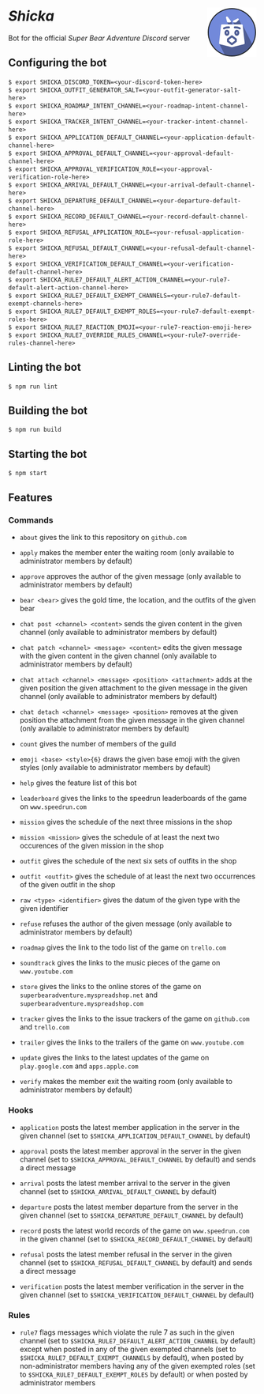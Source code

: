 # *Shicka* <img width="100" height="100" alt="" src="doc/logotypes/shicka-200x200.png" align="right"/>

Bot for the official *Super Bear Adventure* *Discord* server

## Configuring the bot

```shell
$ export SHICKA_DISCORD_TOKEN=<your-discord-token-here>
$ export SHICKA_OUTFIT_GENERATOR_SALT=<your-outfit-generator-salt-here>
$ export SHICKA_ROADMAP_INTENT_CHANNEL=<your-roadmap-intent-channel-here>
$ export SHICKA_TRACKER_INTENT_CHANNEL=<your-tracker-intent-channel-here>
$ export SHICKA_APPLICATION_DEFAULT_CHANNEL=<your-application-default-channel-here>
$ export SHICKA_APPROVAL_DEFAULT_CHANNEL=<your-approval-default-channel-here>
$ export SHICKA_APPROVAL_VERIFICATION_ROLE=<your-approval-verification-role-here>
$ export SHICKA_ARRIVAL_DEFAULT_CHANNEL=<your-arrival-default-channel-here>
$ export SHICKA_DEPARTURE_DEFAULT_CHANNEL=<your-departure-default-channel-here>
$ export SHICKA_RECORD_DEFAULT_CHANNEL=<your-record-default-channel-here>
$ export SHICKA_REFUSAL_APPLICATION_ROLE=<your-refusal-application-role-here>
$ export SHICKA_REFUSAL_DEFAULT_CHANNEL=<your-refusal-default-channel-here>
$ export SHICKA_VERIFICATION_DEFAULT_CHANNEL=<your-verification-default-channel-here>
$ export SHICKA_RULE7_DEFAULT_ALERT_ACTION_CHANNEL=<your-rule7-default-alert-action-channel-here>
$ export SHICKA_RULE7_DEFAULT_EXEMPT_CHANNELS=<your-rule7-default-exempt-channels-here>
$ export SHICKA_RULE7_DEFAULT_EXEMPT_ROLES=<your-rule7-default-exempt-roles-here>
$ export SHICKA_RULE7_REACTION_EMOJI=<your-rule7-reaction-emoji-here>
$ export SHICKA_RULE7_OVERRIDE_RULES_CHANNEL=<your-rule7-override-rules-channel-here>
```

## Linting the bot

```shell
$ npm run lint
```

## Building the bot

```shell
$ npm run build
```

## Starting the bot

```shell
$ npm start
```

## Features

### Commands

- `about` gives the link to this repository on `github.com`

- `apply` makes the member enter the waiting room (only available to administrator members by default)

- `approve` approves the author of the given message (only available to administrator members by default)

- `bear <bear>` gives the gold time, the location, and the outfits of the given bear

- `chat post <channel> <content>` sends the given content in the given channel (only available to administrator members by default)

- `chat patch <channel> <message> <content>` edits the given message with the given content in the given channel (only available to administrator members by default)

- `chat attach <channel> <message> <position> <attachment>` adds at the given position the given attachment to the given message in the given channel (only available to administrator members by default)

- `chat detach <channel> <message> <position>` removes at the given position the attachment from the given message in the given channel (only available to administrator members by default)

- `count` gives the number of members of the guild

- `emoji <base> <style>{6}` draws the given base emoji with the given styles (only available to administrator members by default)

- `help` gives the feature list of this bot

- `leaderboard` gives the links to the speedrun leaderboards of the game on `www.speedrun.com`

- `mission` gives the schedule of the next three missions in the shop

- `mission <mission>` gives the schedule of at least the next two occurences of the given mission in the shop

- `outfit` gives the schedule of the next six sets of outfits in the shop

- `outfit <outfit>` gives the schedule of at least the next two occurrences of the given outfit in the shop

- `raw <type> <identifier>` gives the datum of the given type with the given identifier

- `refuse` refuses the author of the given message (only available to administrator members by default)

- `roadmap` gives the link to the todo list of the game on `trello.com`

- `soundtrack` gives the links to the music pieces of the game on `www.youtube.com`

- `store` gives the links to the online stores of the game on `superbearadventure.myspreadshop.net` and `superbearadventure.myspreadshop.com`

- `tracker` gives the links to the issue trackers of the game on `github.com` and `trello.com`

- `trailer` gives the links to the trailers of the game on `www.youtube.com`

- `update` gives the links to the latest updates of the game on `play.google.com` and `apps.apple.com`

- `verify` makes the member exit the waiting room (only available to administrator members by default)

### Hooks

- `application` posts the latest member application in the server in the given channel (set to `$SHICKA_APPLICATION_DEFAULT_CHANNEL` by default)

- `approval` posts the latest member approval in the server in the given channel (set to `$SHICKA_APPROVAL_DEFAULT_CHANNEL` by default) and sends a direct message

- `arrival` posts the latest member arrival to the server in the given channel (set to `$SHICKA_ARRIVAL_DEFAULT_CHANNEL` by default)

- `departure` posts the latest member departure from the server in the given channel (set to `$SHICKA_DEPARTURE_DEFAULT_CHANNEL` by default)

- `record` posts the latest world records of the game on `www.speedrun.com` in the given channel (set to `$SHICKA_RECORD_DEFAULT_CHANNEL` by default)

- `refusal` posts the latest member refusal in the server in the given channel (set to `$SHICKA_REFUSAL_DEFAULT_CHANNEL` by default) and sends a direct message

- `verification` posts the latest member verification in the server in the given channel (set to `$SHICKA_VERIFICATION_DEFAULT_CHANNEL` by default)

### Rules

- `rule7` flags messages which violate the rule 7 as such in the given channel (set to `$SHICKA_RULE7_DEFAULT_ALERT_ACTION_CHANNEL` by default) except when posted in any of the given exempted channels (set to `$SHICKA_RULE7_DEFAULT_EXEMPT_CHANNELS` by default), when posted by non-administrator members having any of the given exempted roles (set to `$SHICKA_RULE7_DEFAULT_EXEMPT_ROLES` by default) or when posted by administrator members
